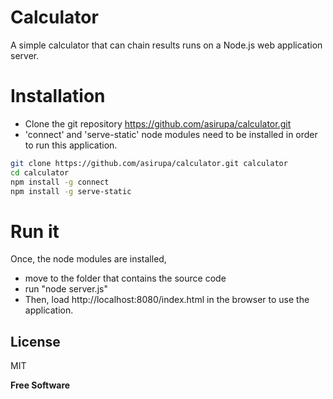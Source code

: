 Calculator
=========

A simple calculator that can chain results runs on a Node.js web application server.

Installation
=========

- Clone the git repository https://github.com/asirupa/calculator.git
- 'connect' and 'serve-static' node modules need to be installed in order to run this application.

 
 ```sh
git clone https://github.com/asirupa/calculator.git calculator
cd calculator
npm install -g connect
npm install -g serve-static

```

Run it
=========

Once, the node modules are installed, 

- move to the folder that contains the source code
- run "node server.js" 
- Then, load http://localhost:8080/index.html in the browser to use the application.


License
----

MIT


**Free Software**